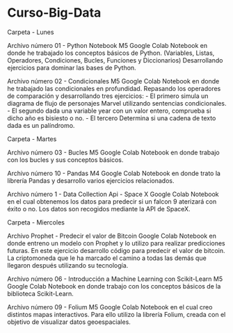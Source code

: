 # Curso-Big-Data

Carpeta - Lunes

  Archivo número 01 - Python Notebook M5 
    Google Colab Notebook en donde he trabajado los conceptos básicos de Python. 
    (Variables, Listas, Operadores, Condiciones, Bucles, Funciones y Diccionarios)
    Desarrollando ejercicios para dominar las bases de Python.
    
  Archivo número 02 - Condicionales M5
    Google Colab Notebook en donde he trabajado las condicionales en profundidad. 
    Repasando los operadores de comparación y desarrollando tres ejercicios: 
    - El primero simula un diagrama de flujo de personajes Marvel utilizando sentencias condicionales.
    - El segundo dada una variable year con un valor entero, comprueba si dicho año es bisiesto o no.
    - El tercero Determina si una cadena de texto dada es un palíndromo.


Carpeta - Martes

  Archivo número 03 - Bucles M5
    Google Colab Notebook en donde trabajo con los bucles y sus conceptos básicos.


  Archivo número 10 - Pandas M4
    Google Colab Notebook en donde trato la librería Pandas y desarrollo varios ejercicios relacionados.


  Archivo número 1 - Data Collection Api - Space X
    Google Colab Notebook en el cual obtenemos los datos para predecir si un falcon 9 aterizará con éxito o no. 
    Los datos son recogidos mediante la API de SpaceX.


Carpeta - Miercoles

  Archivo Prophet - Predecir el valor de Bitcoin
    Google Colab Notebook en donde entreno un modelo con Prophet y lo utilizo para realizar predicciones futuras. En este ejercicio desarrollo código para predecir 
    el valor de bitcoin. La criptomoneda que le ha marcado el camino a todas las demás que llegaron después utilizando su tecnología.


  Archivo número 06 - Introducción a Machine Learning con Scikit-Learn M5
    Google Colab Notebook en donde trabajo con los conceptos básicos de la biblioteca Scikit-Learn.
    

  Archivo número 09 - Folium M5 
    Google Colab Notebook en el cual creo distintos mapas interactivos. Para ello utilizo la librería Folium, creada con el objetivo de visualizar datos 
    geoespaciales. 
    
